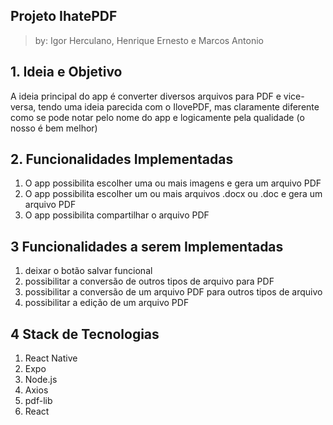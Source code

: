 ## Projeto IhatePDF 
>by: Igor Herculano, Henrique Ernesto e Marcos Antonio 
## 1. Ideia e Objetivo
   A ideia principal do app é converter diversos arquivos para PDF e vice-versa, tendo uma ideia parecida com o IlovePDF, mas claramente diferente como se pode notar pelo nome do app e logicamente pela qualidade (o nosso é bem melhor)
## 2. Funcionalidades Implementadas
  1. O app possibilita escolher uma ou mais imagens e gera um arquivo PDF
  2. O app possibilita escolher um ou mais arquivos .docx ou .doc e gera um arquivo PDF
  3. O app possibilita compartilhar o arquivo PDF
## 3 Funcionalidades a serem Implementadas
  1. deixar o botão salvar funcional
  2. possibilitar a conversão de outros tipos de arquivo para PDF
  3. possibilitar a conversão de um arquivo PDF para outros tipos de arquivo
  4. possibilitar a edição de um arquivo PDF
## 4 Stack de Tecnologias
  1. React Native
  2. Expo
  3. Node.js
  4. Axios
  5. pdf-lib
  6. React
